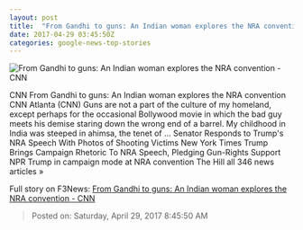 ```yaml
---
layout: post
title:  "From Gandhi to guns: An Indian woman explores the NRA convention - CNN"
date: 2017-04-29 03:45:50Z
categories: google-news-top-stories
---
```


![From Gandhi to guns: An Indian woman explores the NRA convention - CNN](http://i2.cdn.cnn.com/cnnnext/dam/assets/170428181354-01-moni-nra-super-tease.jpg)

CNN From Gandhi to guns: An Indian woman explores the NRA convention CNN Atlanta (CNN) Guns are not a part of the culture of my homeland, except perhaps for the occasional Bollywood movie in which the bad guy meets his demise staring down the wrong end of a barrel. My childhood in India was steeped in ahimsa, the tenet of ... Senator Responds to Trump's NRA Speech With Photos of Shooting Victims New York Times Trump Brings Campaign Rhetoric To NRA Speech, Pledging Gun-Rights Support NPR Trump in campaign mode at NRA convention The Hill all 346 news articles »


Full story on F3News: [From Gandhi to guns: An Indian woman explores the NRA convention - CNN](http://www.f3nws.com/n/srp4aC)

> Posted on: Saturday, April 29, 2017 8:45:50 AM
